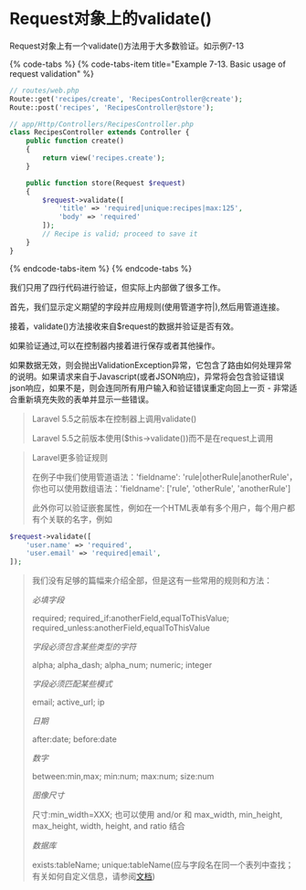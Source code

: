 # Request对象上的validate\(\)

Request对象上有一个validate\(\)方法用于大多数验证。如示例7-13

{% code-tabs %}
{% code-tabs-item title="Example 7-13. Basic usage of request validation" %}
```php
// routes/web.php
Route::get('recipes/create', 'RecipesController@create');
Route::post('recipes', 'RecipesController@store');

// app/Http/Controllers/RecipesController.php
class RecipesController extends Controller {
    public function create()
    {
        return view('recipes.create');
    }

    public function store(Request $request)
    {
        $request->validate([
            'title' => 'required|unique:recipes|max:125',
            'body' => 'required'
        ]);
        // Recipe is valid; proceed to save it
    }
}
```
{% endcode-tabs-item %}
{% endcode-tabs %}

我们只用了四行代码进行验证，但实际上内部做了很多工作。

首先，我们显示定义期望的字段并应用规则\(使用管道字符\|\),然后用管道连接。

接着，validate\(\)方法接收来自$request的数据并验证是否有效。

如果验证通过,可以在控制器内接着进行保存或者其他操作。

如果数据无效，则会抛出ValidationException异常，它包含了路由如何处理异常的说明。如果请求来自于Javascript\(或者JSON响应\)，异常将会包含验证错误json响应，如果不是，则会连同所有用户输入和验证错误重定向回上一页 - 非常适合重新填充失败的表单并显示一些错误。

> Laravel 5.5之前版本在控制器上调用validate\(\)
>
> Laravel 5.5之前版本使用\($this-&gt;validate\(\)\)而不是在request上调用

> Laravel更多验证规则
>
> 在例子中我们使用管道语法：'fieldname': 'rule\|otherRule\|anotherRule'，你也可以使用数组语法：'fieldname': \['rule', 'otherRule', 'anotherRule'\]
>
> 此外你可以验证嵌套属性，例如在一个HTML表单有多个用户，每个用户都有个关联的名字，例如

```php
$request->validate([
    'user.name' => 'required',
    'user.email' => 'required|email',
]);
```

> 我们没有足够的篇幅来介绍全部，但是这有一些常用的规则和方法：
>
> _必填字段_
>
> required; required\_if:anotherField,equalToThisValue; required\_unless:anotherField,equalToThisValue
>
> _字段必须包含某些类型的字符_
>
> alpha; alpha\_dash; alpha\_num; numeric; integer
>
> _字段必须匹配某些模式_
>
> email; active\_url; ip
>
> _日期_
>
> after:date; before:date
>
> _数字_
>
> between:min,max; min:num; max:num; size:num
>
> _图像尺寸_
>
> 尺寸:min\_width=XXX; 也可以使用 and/or 和 max\_width, min\_height, max\_height, width, height, and ratio 结合
>
> _数据库_
>
> exists:tableName; unique:tableName\(应与字段名在同一个表列中查找；有关如何自定义信息，请参阅[文档](https://laravel.com/docs/5.3/validation#rule-unique)\)

